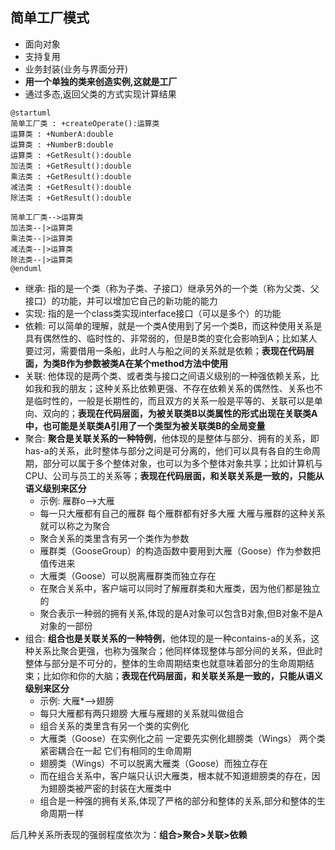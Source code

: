 ## 简单工厂模式

- 面向对象
- 支持复用
- 业务封装(业务与界面分开)
- **用一个单独的类来创造实例,这就是工厂**
- 通过多态,返回父类的方式实现计算结果

```uml
@startuml
简单工厂类 : +createOperate():运算类
运算类 : +NumberA:double
运算类 : +NumberB:double
运算类 : +GetResult():double
加法类 : +GetResult():double
乘法类 : +GetResult():double
减法类 : +GetResult():double
除法类 : +GetResult():double

简单工厂类-->运算类
加法类--|>运算类
乘法类--|>运算类
减法类--|>运算类
除法类--|>运算类
@enduml
```
- 继承: 指的是一个类（称为子类、子接口）继承另外的一个类（称为父类、父接口）的功能，并可以增加它自己的新功能的能力
- 实现: 指的是一个class类实现interface接口（可以是多个）的功能
- 依赖: 可以简单的理解，就是一个类A使用到了另一个类B，而这种使用关系是具有偶然性的、临时性的、非常弱的，但是B类的变化会影响到A；比如某人要过河，需要借用一条船，此时人与船之间的关系就是依赖；**表现在代码层面，为类B作为参数被类A在某个method方法中使用**
- 关联: 他体现的是两个类、或者类与接口之间语义级别的一种强依赖关系，比如我和我的朋友；这种关系比依赖更强、不存在依赖关系的偶然性、关系也不是临时性的，一般是长期性的，而且双方的关系一般是平等的、关联可以是单向、双向的；**表现在代码层面，为被关联类B以类属性的形式出现在关联类A中，也可能是关联类A引用了一个类型为被关联类B的全局变量**
- 聚合: **聚合是关联关系的一种特例**，他体现的是整体与部分、拥有的关系，即has-a的关系，此时整体与部分之间是可分离的，他们可以具有各自的生命周期，部分可以属于多个整体对象，也可以为多个整体对象共享；比如计算机与CPU、公司与员工的关系等；**表现在代码层面，和关联关系是一致的，只能从语义级别来区分**
    - 示例: 雁群o-->大雁
    - 每一只大雁都有自己的雁群 每个雁群都有好多大雁 大雁与雁群的这种关系就可以称之为聚合
    - 聚合关系的类里含有另一个类作为参数
    - 雁群类（GooseGroup）的构造函数中要用到大雁（Goose）作为参数把值传进来 
    - 大雁类（Goose）可以脱离雁群类而独立存在
    - 在聚合关系中，客户端可以同时了解雁群类和大雁类，因为他们都是独立的
    - 聚合表示一种弱的拥有关系,体现的是A对象可以包含B对象,但B对象不是A对象的一部份
- 组合: **组合也是关联关系的一种特例**，他体现的是一种contains-a的关系，这种关系比聚合更强，也称为强聚合；他同样体现整体与部分间的关系，但此时整体与部分是不可分的，整体的生命周期结束也就意味着部分的生命周期结束；比如你和你的大脑；**表现在代码层面，和关联关系是一致的，只能从语义级别来区分**
    - 示例: 大雁*-->翅膀
    - 每只大雁都有两只翅膀 大雁与雁翅的关系就叫做组合
    - 组合关系的类里含有另一个类的实例化 
    - 大雁类（Goose）在实例化之前 一定要先实例化翅膀类（Wings） 两个类紧密耦合在一起 它们有相同的生命周期 
    - 翅膀类（Wings）不可以脱离大雁类（Goose）而独立存在 
    - 而在组合关系中，客户端只认识大雁类，根本就不知道翅膀类的存在，因为翅膀类被严密的封装在大雁类中
    - 组合是一种强的拥有关系,体现了严格的部分和整体的关系,部分和整体的生命周期一样

后几种关系所表现的强弱程度依次为：**组合>聚合>关联>依赖**



